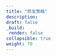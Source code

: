```yaml
---
title: "转发策略"
description: 
draft: false
_build:
 render: false
collapsible: true
weight: 70
---
```


